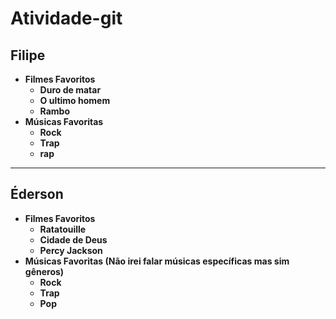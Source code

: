 # Atividade-git



## Filipe

- **Filmes Favoritos**
  - **Duro de matar**
  - **O ultimo homem**
  - **Rambo**
- **Músicas Favoritas**
  * **Rock**
  * **Trap**
  * **rap**
_____________________________________________________

## Éderson

- **Filmes Favoritos**
  - **Ratatouille**
  - **Cidade de Deus**
  - **Percy Jackson**
- **Músicas Favoritas (Não irei falar músicas específicas mas sim gêneros)**
  * **Rock**
  * **Trap**
  * **Pop**

